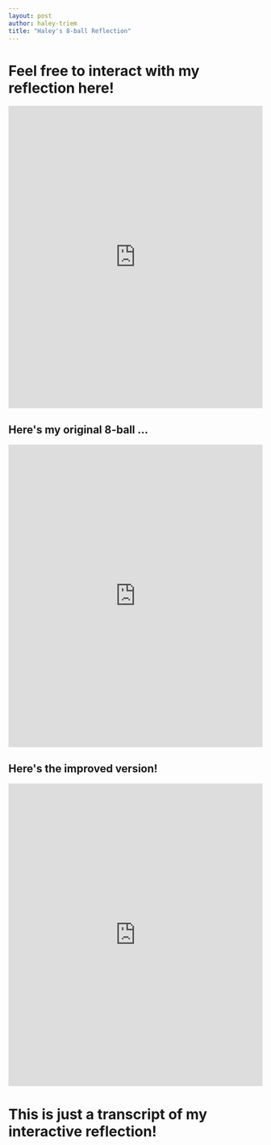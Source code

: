 ```yaml
---
layout: post
author: haley-triem
title: "Haley's 8-ball Reflection"
---
```


# Feel free to interact with my reflection here!  
<iframe src="https://trinket.io/embed/python/298ba6a0ac" width="100%" height="600" frameborder="0" marginwidth="0" marginheight="0" allowfullscreen></iframe>

## Here's my original 8-ball ...
<iframe src="https://trinket.io/embed/python/39d9721689" width="100%" height="600" frameborder="0" marginwidth="0" marginheight="0" allowfullscreen></iframe>

## Here's the improved version!
<iframe src="https://trinket.io/embed/python/8869c9de4e" width="100%" height="600" frameborder="0" marginwidth="0" marginheight="0" allowfullscreen></iframe>

# This is just a transcript of my interactive reflection!

```

```
